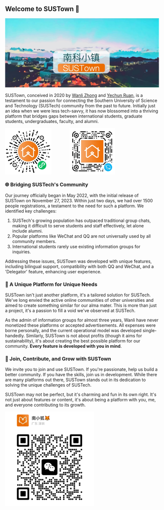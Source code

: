 ## Welcome to SUSTown 👋

![](../assests/poster.jpg)

SUSTown, conceived in 2020 by [Wanli Zhong](https://github.com/wanlizhong) and [Yechun Ruan](https://github.com/ryyyc), is a testament to our passion for connecting the Southern University of Science and Technology (SUSTech) community from the past to future. Initially just an idea when we were less tech-savvy, it has now blossomed into a thriving platform that bridges gaps between international students, graduate students, undergraduates, faculty, and alumni.

<p style="display: flex; flex-direction: row;">
  <img src="../assests/WeChat QR Code.jpg" width="30%"/>
  &nbsp;&nbsp;&nbsp;&nbsp;&nbsp;&nbsp;&nbsp;&nbsp;&nbsp;&nbsp;&nbsp;&nbsp;&nbsp;&nbsp;&nbsp;
  <img src="../assests/QQ QR Code.png" width="30%"/> 
</p>

### 🌐 Bridging SUSTech's Community

Our journey officially began in May 2022, with the initial release of SUSTown on November 27, 2023. Within just two days, we had over 1500 people registrations, a testament to the need for such a platform. We identified key challenges:

1. SUSTech's growing population has outpaced traditional group chats, making it difficult to serve students and staff effectively, let alone include alumni.
2. Popular platforms like WeChat and QQ are not universally used by all community members.
3. International students rarely use existing information groups for inquiries.

Addressing these issues, SUSTown was developed with unique features, including bilingual support, compatibility with both QQ and WeChat, and a 'Delegator' feature, enhancing user experience.

### 🌟 A Unique Platform for Unique Needs

SUSTown isn't just another platform, it's a tailored solution for SUSTech. We've long envied the active online communities of other universities and aimed to create something similar for our alma mater. This is more than just a project, it's a passion to fill a void we've observed at SUSTech.

As the admin of information groups for almost three years, Wanli have never monetized these platforms or accepted advertisements. All expenses were borne personally, and the current operational model was developed single-handedly. Similarly, SUSTown is not about profits (though it aims for sustainability), it's about creating the best possible platform for our community. **Every feature is developed with you in mind**.

### 👐 Join, Contribute, and Grow with SUSTown

We invite you to join and use SUSTown. If you're passionate, help us build a better community. If you have the skills, join us in development. While there are many platforms out there, SUSTown stands out in its dedication to solving the unique challenges of SUSTech.

SUSTown may not be perfect, but it's charming and fun in its own right. It's not just about features or content, it's about being a platform with you, me, and everyone contributing to its growth. 

<img src="../assests/SUSTown Fox QR Code.png" style="zoom:30%;" align="left" />